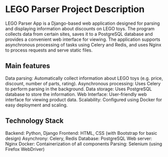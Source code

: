 # LEGO Parser Project Description

LEGO Parser App is a Django-based web application designed for parsing and displaying information about discounts on LEGO toys. The program collects data from certain sites, saves it to a PostgreSQL database and provides a convenient web interface for viewing.
The application supports asynchronous processing of tasks using Celery and Redis, and uses Nginx to process requests and serve static files.

## Main features
Data parsing: Automatically collect information about LEGO toys (e.g. price, discount, number of parts, rating).
Asynchronous processing: Uses Celery to perform parsing in the background.
Data storage: Uses PostgreSQL database to store the information.
Web Interface: User-friendly web interface for viewing product data.
Scalability: Configured using Docker for easy deployment and scaling.

## Technology Stack
Backend: Python, Django
Frontend: HTML, CSS (with Bootstrap for basic design)
Asynchrony: Celery, Redis
Database: PostgreSQL
Web server: Nginx
Docker: Containerization of all components
Parsing: Selenium (using Firefox WebDriver)
